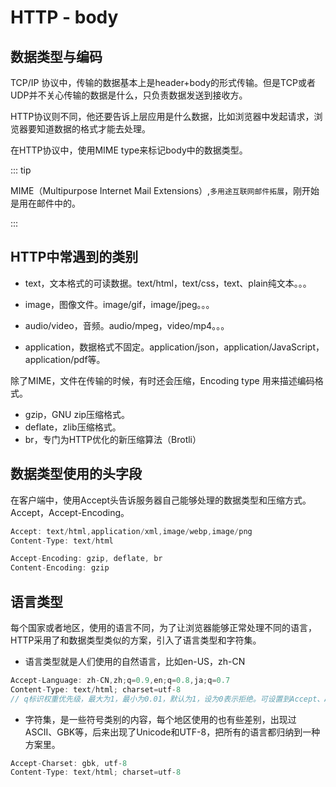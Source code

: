 # HTTP - body

## 数据类型与编码

TCP/IP 协议中，传输的数据基本上是header+body的形式传输。但是TCP或者UDP并不关心传输的数据是什么，只负责数据发送到接收方。

HTTP协议则不同，他还要告诉上层应用是什么数据，比如浏览器中发起请求，浏览器要知道数据的格式才能去处理。

在HTTP协议中，使用MIME type来标记body中的数据类型。

::: tip

MIME（Multipurpose Internet Mail Extensions）,`多用途互联网邮件拓展`，刚开始是用在邮件中的。

:::

## HTTP中常遇到的类别

- text，文本格式的可读数据。text/html，text/css，text、plain纯文本。。。

- image，图像文件。image/gif，image/jpeg。。。

- audio/video，音频。audio/mpeg，video/mp4。。。

- application，数据格式不固定。application/json，application/JavaScript，application/pdf等。

除了MIME，文件在传输的时候，有时还会压缩，Encoding type 用来描述编码格式。

- gzip，GNU zip压缩格式。
- deflate，zlib压缩格式。
- br，专门为HTTP优化的新压缩算法（Brotli）

## 数据类型使用的头字段

在客户端中，使用Accept头告诉服务器自己能够处理的数据类型和压缩方式。Accept，Accept-Encoding。

```js
Accept: text/html,application/xml,image/webp,image/png
Content-Type: text/html
```

```js
Accept-Encoding: gzip, deflate, br
Content-Encoding: gzip
```

## 语言类型

每个国家或者地区，使用的语言不同，为了让浏览器能够正常处理不同的语言，HTTP采用了和数据类型类似的方案，引入了语言类型和字符集。

- 语言类型就是人们使用的自然语言，比如en-US，zh-CN

```js
Accept-Language: zh-CN,zh;q=0.9,en;q=0.8,ja;q=0.7
Content-Type: text/html; charset=utf-8
// q标识权重优先级，最大为1，最小为0.01，默认为1，设为0表示拒绝。可设置到Accept、Accept-Language、Accept-Encoding中
```

- 字符集，是一些符号类别的内容，每个地区使用的也有些差别，出现过ASCII、GBK等，后来出现了Unicode和UTF-8，把所有的语言都归纳到一种方案里。

```js
Accept-Charset: gbk, utf-8
Content-Type: text/html; charset=utf-8
```


